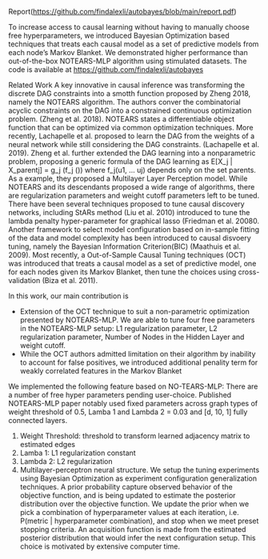 Report(https://github.com/findalexli/autobayes/blob/main/report.pdf)


To increase access to causal learning without having to manually choose free
hyperparameters, we introduced Bayesian Optimization based techniques that treats each
causal model as a set of predictive models from each node’s Markov Blanket. We demonstrated
higher performance than out-of-the-box NOTEARS-MLP algorithm using stimulated datasets.
The code is available at https://github.com/findalexli/autobayes

Related Work
A key innovative in causal inference was transforming the discrete DAG constraints into a
smotth function proposed by Zheng 2018, namely the NOTEARS algorithm. The authors conver
the combinatorial acyclic constraints on the DAG into a constrained continuous optimization
problem. (Zheng et al. 2018). NOTEARS states a differentiable object function that can be
optimized via common optimization techniques. More recently, Lachapelle et al. proposed to
learn the DAG from the weights of a neural network while still considering the DAG constraints.
(Lachapelle et al. 2019). Zheng et al. further extended the DAG learning into a nonparametric
problem, proposing a generic formula of the DAG learning as E[X_j | X_parentj] = g_j (f_j ())
where f_j(u1, … uj) depends only on the set parents. As a example, they proposed a Multilayer
Layer Perception model.
While NOTEARS and its descendants proposed a wide range of algorithms, there are
regularization parameters and weight cutoff parameters left to be tuned. There have been
several techniques proposed to tune causal discovery networks, including StARs method (Liu et
al. 2010) introduced to tune the lambda penalty hyper-parameter for graphical lasso (Friedman
et al. 20080. Another framework to select model configuration based on in-sample fitting of the
data and model complexity has been introduced to causal disvoery tuning, namely the Bayesian
Information Criterion(BIC) (Maathuis et al. 2009). Most recently, a Out-of-Sample Causal Tuning
techniques (OCT) was introduced that treats a causal model as a set of predictive model, one
for each nodes given its Markov Blanket, then tune the choices using cross-validation (Biza et
al. 2011).


In this work, our main contribution is
- Extension of the OCT technique to suit a non-parametric optimization presented by
NOTEARS-MLP. We are able to tune four free parameters in the NOTEARS-MLP setup:
L1 regularization parameter, L2 regularization parameter, Number of Nodes in the
Hidden Layer and weight cutoff.
- While the OCT authors admitted limitation on their algorithm by inability to account for
false positives, we introduced additional penality term for weakly correlated features in
the Markov Blanket

We implemented the following feature based on NO-TEARS-MLP: There are a number of free
hyper parameters pending user-choice. Published NOTEARS-MLP paper notably used fixed
parameters across graph types of weight threshold of 0.5, Lamba 1 and Lambda 2 = 0.03 and
[d, 10, 1] fully connected layers.
1. Weight Threshold: threshold to transform learned adjacency matrix to estimated edges
2. Lamba 1: L1 regularization constant
3. Lambda 2: L2 regularization
4. Multilayer-perceptron neural structure.
We setup the tuning experiments using Bayesian Optimization as experiment configuration
generalization techniques. A prior probability capture observed behavior of the objective
function, and is being updated to estimate the posterior distribution over the objective function.
We update the prior when we pick a combination of hyperparameter values at each iteration, i.e.
P(metric | hyperparameter combination), and stop when we meet preset stopping criteria. An
acquisition function is made from the estimated posterior distribution that would infer the next
configuration setup. This choice is motivated by extensive computer time.
